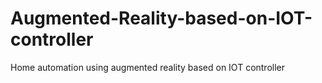 # Augmented-Reality-based-on-IOT-controller
Home automation using augmented reality based on IOT controller
